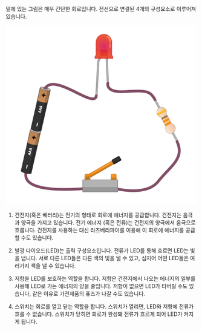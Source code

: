 밑에 있는 그림은 매우 간단한 회로입니다. 전선으로 연결된 4개의 구성요소로 이루어져 있습니다.

![간단한 회로](images/simple-circuit.png)

1. 건전지(혹은 배터리)는 전기의 형태로 회로에 에너지를 공급합니다. 건전지는 음극과 양극을 가지고 있습니다. 전기 에너지 (혹은 전류)는 건전지의 양극에서 음극으로 흐릅니다. 건전지를 사용하는 대신 라즈베리파이를 이용해 이 회로에 에너지를 공급할 수도 있습니다.

1. 발광 다이오드(LED)는 출력 구성요소입니다. 전류가 LED를 통해 흐르면 LED는 빛을 냅니다. 서로 다른 LED들은 다른 색의 빛을 낼 수 있고, 심지어 어떤 LED들은 여러가지 색을 낼 수 있습니다.

1. 저항을 LED를 보호하는 역할을 합니다. 저항은 건전지에서 나오는 에너지의 일부를 사용해 LED로 가는 에너지의 양을 줄입니다. 저항이 없으면 LED가 타버릴 수도 있습니다, 같은 이유로 가전제품의 퓨즈가 나갈 수도 있습니다.

1. 스위치는 회로를 열고 닫는 역할을 합니다. 스위치가 열리면, LED와 저항에 전류가 흐를 수 없습니다. 스위치가 닫히면 회로가 완성돼 전류가 흐르게 되어 LED가 켜지게 됩니다.
